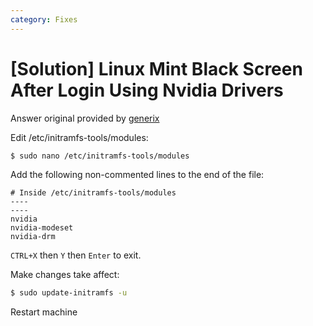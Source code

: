 ```yaml
---
category: Fixes
---
```

# [Solution] Linux Mint Black Screen After Login Using Nvidia Drivers
Answer original provided by [generix](https://forums.developer.nvidia.com/t/linux-mint-nvidia-driver-loads-with-startx-but-not-on-initial-startup/168262)

Edit /etc/initramfs-tools/modules:
```bash
$ sudo nano /etc/initramfs-tools/modules
```
Add the following non-commented lines to the end of the file:
```
# Inside /etc/initramfs-tools/modules
----
----
nvidia
nvidia-modeset
nvidia-drm
```
`CTRL+X` then `Y` then `Enter` to exit.

Make changes take affect:
```bash
$ sudo update-initramfs -u
```
Restart machine
